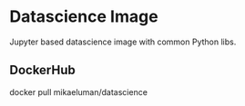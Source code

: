 # Datascience Image

Jupyter based datascience image with common Python libs.

## DockerHub
docker pull mikaeluman/datascience
